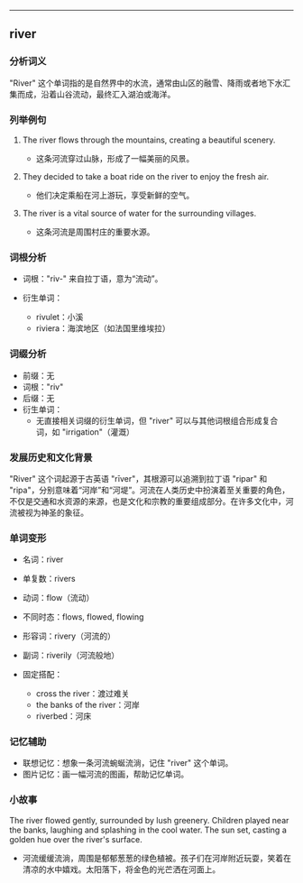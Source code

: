 
---------------
## river
### 分析词义
"River" 这个单词指的是自然界中的水流，通常由山区的融雪、降雨或者地下水汇集而成，沿着山谷流动，最终汇入湖泊或海洋。

### 列举例句
1. The river flows through the mountains, creating a beautiful scenery.
   - 这条河流穿过山脉，形成了一幅美丽的风景。

2. They decided to take a boat ride on the river to enjoy the fresh air.
   - 他们决定乘船在河上游玩，享受新鲜的空气。

3. The river is a vital source of water for the surrounding villages.
   - 这条河流是周围村庄的重要水源。

### 词根分析
- 词根："riv-" 来自拉丁语，意为“流动”。

- 衍生单词：
  - rivulet：小溪
  - riviera：海滨地区（如法国里维埃拉）

### 词缀分析
- 前缀：无
- 词根："riv"
- 后缀：无
- 衍生单词：
  - 无直接相关词缀的衍生单词，但 "river" 可以与其他词根组合形成复合词，如 "irrigation"（灌溉）

### 发展历史和文化背景
"River" 这个词起源于古英语 "rīver"，其根源可以追溯到拉丁语 "ripar" 和 "ripa"，分别意味着“河岸”和“河堤”。河流在人类历史中扮演着至关重要的角色，不仅是交通和水资源的来源，也是文化和宗教的重要组成部分。在许多文化中，河流被视为神圣的象征。

### 单词变形
- 名词：river
- 单复数：rivers
- 动词：flow（流动）
- 不同时态：flows, flowed, flowing
- 形容词：rivery（河流的）
- 副词：riverily（河流般地）

- 固定搭配：
  - cross the river：渡过难关
  - the banks of the river：河岸
  - riverbed：河床

### 记忆辅助
- 联想记忆：想象一条河流蜿蜒流淌，记住 "river" 这个单词。
- 图片记忆：画一幅河流的图画，帮助记忆单词。

### 小故事
The river flowed gently, surrounded by lush greenery. Children played near the banks, laughing and splashing in the cool water. The sun set, casting a golden hue over the river's surface.

- 河流缓缓流淌，周围是郁郁葱葱的绿色植被。孩子们在河岸附近玩耍，笑着在清凉的水中嬉戏。太阳落下，将金色的光芒洒在河面上。




